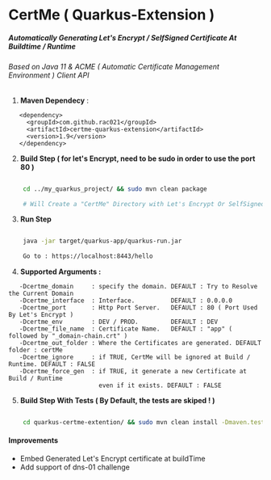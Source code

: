 # CertMe ( Quarkus-Extension )

#####  Automatically Generating Let's Encrypt / SelfSigned Certificate At Buildtime / Runtime
###### Based on Java 11 & ACME ( Automatic Certificate Management Environment ) Client API

1. **Maven Dependecy** : 

```
   <dependency>
     <groupId>com.github.rac021</groupId>
     <artifactId>certme-quarkus-extension</artifactId>
     <version>1.9</version>
   </dependency>
```

2. **Build Step ( for let's Encrypt, need to be sudo in order to use the port 80 )**

```bash

    cd ../my_quarkus_project/ && sudo mvn clean package 
    
    # Will Create a "CertMe" Directory with Let's Encrypt Or SelfSigned Certificate

```
3. **Run Step**

```bash

    java -jar target/quarkus-app/quarkus-run.jar
    
    Go to : https://localhost:8443/hello

```
4. **Supported Arguments :**

```
   -Dcertme_domain     : specify the domain. DEFAULT : Try to Resolve the Current Domain
   -Dcertme_interface  : Interface.          DEFAULT : 0.0.0.0
   -Dcertme_port       : Http Port Server.   DEFAULT : 80 ( Port Used By Let's Encrypt )
   -Dcertme_env        : DEV / PROD.         DEFAULT : DEV
   -Dcertme_file_name  : Certificate Name.   DEFAULT : "app" ( followed by "_domain-chain.crt" )
   -Dcertme_out_folder : Where the Certificates are generated. DEFAULT folder : certMe   
   -Dcertme_ignore     : if TRUE, CertMe will be ignored at Build / Runtime. DEFAULT : FALSE
   -Dcertme_force_gen  : if TRUE, it generate a new Certificate at Build / Runtime 
                         even if it exists. DEFAULT : FALSE 
```

5. **Build Step With Tests ( By Default, the tests are skiped ! )**

```bash

    cd quarkus-certme-extention/ && sudo mvn clean install -Dmaven.test.skip=false
```

#### Improvements
  - Embed Generated Let's Encrypt certificate at buildTime
  - Add support of dns-01 challenge
